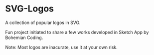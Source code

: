 SVG-Logos
=========

A collection of popular logos in SVG. 

Fun project initiated to share a few works developed in Sketch App by Bohemian Coding.

Note: Most logos are inacurate, use it at your own risk.
